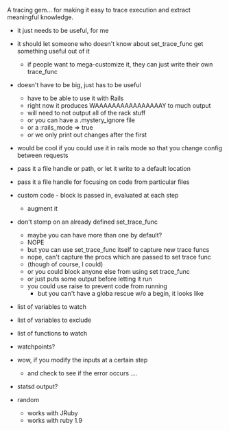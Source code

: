 A tracing gem... for making it easy to trace execution and extract meaningful knowledge.

- it just needs to be useful, for me

- it should let someone who doesn't know about set_trace_func get something useful out of it
  - if people want to mega-customize it, they can just write their own trace_func

- doesn't have to be big, just has to be useful
  - have to be able to use it with Rails
  - right now it produces WAAAAAAAAAAAAAAAAY to much output
  - will need to not output all of the rack stuff
  - or you can have a .mystery_ignore file
  - or a :rails_mode => true
  - or we only print out changes after the first

- would be cool if you could use it in rails mode so that you change config between requests

- pass it a file handle or path, or let it write to a default location
- pass it a file handle for focusing on code from particular files

- custom code - block is passed in, evaluated at each step
  - augment it

- don't stomp on an already defined set_trace_func
  - maybe you can have more than one by default?
  - NOPE
  - but you can use set_trace_func itself to capture new trace funcs
  - nope, can't capture the procs which are passed to set trace func
  - (though of course, I could)
  - or you could block anyone else from using set trace_func
  - or just puts some output before letting it run
  - you could use raise to prevent code from running
    - but you can't have a globa rescue w/o a begin, it looks like

- list of variables to watch
- list of variables to exclude
- list of functions to watch


- watchpoints?

- wow, if you modify the inputs at a certain step
  - and check to see if the error occurs ....


- statsd output?

- random
  - works with JRuby
  - works with ruby 1.9
